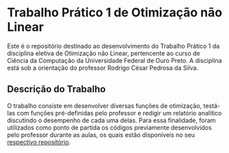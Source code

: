 # Trabalho Prático 1 de Otimização não Linear

Este é o repositório destinado ao desenvolvimento do Trabalho Prático 1 da disciplina eletiva de Otimização não Linear, pertencente ao curso de Ciência da Computação da Universidade Federal de Ouro Preto. A disciplina está sob a orientação do professor Rodrigo César Pedrosa da Silva.

## Descrição do Trabalho
O trabalho consiste em desenvolver diversas funções de otimização, testá-las com funções pré-definidas pelo professor e redigir um relatório analítico discutindo o desempenho de cada uma delas. Para essa finalidade, foram utilizados como ponto de partida os códigos previamente desenvolvidos pelo professor durante as aulas, os quais estão disponíveis no seu [respectivo repositório](https://github.com/rcpsilva/BCC405-PCC179_NonLinearOptimization/tree/main/2023-2/SourceCode).